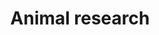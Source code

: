 ---
title: Animal research
longTitle: 'Animal research'
tags:
- gccommon
narrowerTerm:
- "[[Scientific research]]"
relatedTerm:
- "[[Veterinary medicine Zoology Animals Animal testing]]"
use:
- "[[Zoological research Veterinary research]]"
---
